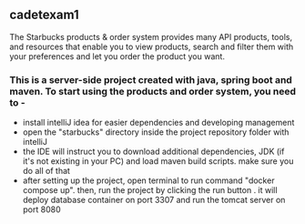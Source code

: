 ## cadetexam1
The Starbucks products & order system provides many API products, tools, and resources that enable you to view products, search and filter them with your preferences and let you order the product you want.


### This is a server-side project created with java, spring boot and maven. To start using the products and order system, you need to -
- install intelliJ idea for easier dependencies and developing management
- open the "starbucks" directory inside the project repository folder with intelliJ
- the IDE will instruct you to download additional dependencies, JDK (if it's not existing in your PC) and load maven build scripts. make sure you do all of that
- after setting up the project, open terminal to run command "docker compose up". then, run the project by clicking the run button  . it will deploy database container on port 3307 and run the tomcat server on port 8080



